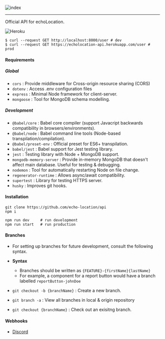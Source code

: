 
![index](https://user-images.githubusercontent.com/44306479/140626623-e5b26c1b-ac28-4f7e-bd38-52cc2afcda88.png)

---

Official API for echoLocation.

![Heroku](https://heroku-badge.herokuapp.com/?app=echolocation-api)

```
$ curl --request GET http://localhost:8000/user # dev
$ curl --request GET https://echolocation-api.herokuapp.com/user # prod
```

#### Requirements

##### Global

- `cors` : Provide middleware for Cross-origin resource sharing (CORS)
- `dotenv` : Access .env configuration files
- `express` : Minimal Node framework for client-server.
- `mongoose` : Tool for MongoDB schema modelling.

##### Development

- `@babel/core` : Babel core compiler (support Javacript backwards compatibility in browsers/environments).
- `@babel/node` : Babel command line tools (Node-based transpilation/compilation).
- `@babel/preset-env` : Official preset for ES6+ transpilation.
- `babel/jest` : Babel support for Jest testing library.
- `jest` : Testing library with Node + MongoDB support.
- `mongodb-memory-server` : Provide in-memory MongoDB that doesn't affect main database. Useful for testing & debugging.
- `nodemon` : Tool for automatically restarting Node on file change.
- `regenerator-runtime` : Allows async/await
  compatibility.
- `supertest` : Library for testing HTTPS server.
- `husky` : Improves git hooks.

#### Installation

```
git clone https://github.com/echo-location/api
npm i 

npm run dev     # run development
npm run start   # run production

```

#### Branches

- For setting up branches for future development, consult the following syntax.
- **Syntax**

  - Branches should be written as `{FEATURE}-{firstName}{lastName}`
  - For example, a component for a report button would have a branch labelled `reportButton-johnDoe`

- `git checkout -b {branchName}` : Create a new branch.
- `git branch -a` : View all branches in local & origin repository
- `git checkout {branchName}` : Check out an exisitng branch.

#### Webhooks

- [Discord](https://github.com/Falconerd/discord-bot-github)
